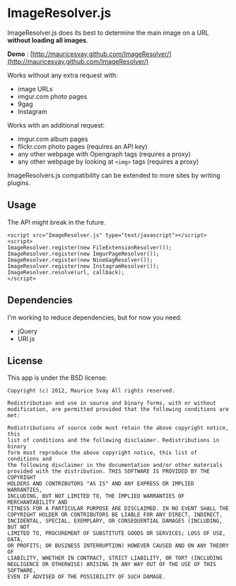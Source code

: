 ImageResolver.js
================

ImageResolver.js does its best to determine the main image on a URL **without
loading all images**.

**Demo** : [http://mauricesvay.github.com/ImageResolver/](http://mauricesvay.github.com/ImageResolver/)

Works without any extra request with:

* image URLs
* imgur.com photo pages
* 9gag
* Instagram

Works with an additional request:

* imgur.com album pages
* flickr.com photo pages (requires an API key)
* any other webpage with Opengraph tags (requires a proxy)
* any other webpage by looking at `<img>` tags (requires a proxy)

ImageResolvers.js compatibility can be extended to more sites by writing plugins.

Usage
-----
The API might break in the future.

    <script src="ImageResolver.js" type="text/javascript"></script>
    <script>
    ImageResolver.register(new FileExtensionResolver());
    ImageResolver.register(new ImgurPageResolver());
    ImageResolver.register(new NineGagResolver());
    ImageResolver.register(new InstagramResolver());
    ImageResolver.resolve(url, callback);
    </script>


Dependencies
------------
I'm working to reduce dependencies, but for now you need:

* jQuery
* URI.js

License
-------

This app is under the BSD license:

    Copyright (c) 2012, Maurice Svay All rights reserved.

    Redistribution and use in source and binary forms, with or without
    modification, are permitted provided that the following conditions are met:

    Redistributions of source code must retain the above copyright notice, this
    list of conditions and the following disclaimer. Redistributions in binary
    form must reproduce the above copyright notice, this list of conditions and
    the following disclaimer in the documentation and/or other materials
    provided with the distribution. THIS SOFTWARE IS PROVIDED BY THE COPYRIGHT
    HOLDERS AND CONTRIBUTORS "AS IS" AND ANY EXPRESS OR IMPLIED WARRANTIES,
    INCLUDING, BUT NOT LIMITED TO, THE IMPLIED WARRANTIES OF MERCHANTABILITY AND
    FITNESS FOR A PARTICULAR PURPOSE ARE DISCLAIMED. IN NO EVENT SHALL THE
    COPYRIGHT HOLDER OR CONTRIBUTORS BE LIABLE FOR ANY DIRECT, INDIRECT,
    INCIDENTAL, SPECIAL, EXEMPLARY, OR CONSEQUENTIAL DAMAGES (INCLUDING, BUT NOT
    LIMITED TO, PROCUREMENT OF SUBSTITUTE GOODS OR SERVICES; LOSS OF USE, DATA,
    OR PROFITS; OR BUSINESS INTERRUPTION) HOWEVER CAUSED AND ON ANY THEORY OF
    LIABILITY, WHETHER IN CONTRACT, STRICT LIABILITY, OR TORT (INCLUDING
    NEGLIGENCE OR OTHERWISE) ARISING IN ANY WAY OUT OF THE USE OF THIS SOFTWARE,
    EVEN IF ADVISED OF THE POSSIBILITY OF SUCH DAMAGE.
